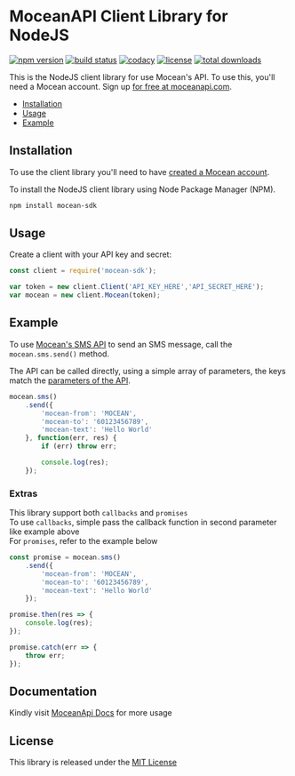 MoceanAPI Client Library for NodeJS 
============================
[![npm version](https://img.shields.io/npm/v/mocean-sdk.svg)](https://www.npmjs.com/package/mocean-sdk)
[![build status](https://img.shields.io/travis/com/MoceanAPI/mocean-sdk-nodejs.svg)](https://travis-ci.com/MoceanAPI/mocean-sdk-nodejs)
[![codacy](https://img.shields.io/codacy/grade/988872ff78ee4429a1780aa6359886a0.svg)](https://app.codacy.com/project/MoceanAPI/mocean-sdk-nodejs/dashboard)
[![license](https://img.shields.io/npm/l/mocean-sdk.svg)](https://www.npmjs.com/package/mocean-sdk)
[![total downloads](https://img.shields.io/npm/dt/mocean-sdk.svg)](https://www.npmjs.com/package/mocean-sdk)  

This is the NodeJS client library for use Mocean's API. To use this, you'll need a Mocean account. Sign up [for free at 
moceanapi.com][signup].

 * [Installation](#installation)
 * [Usage](#usage)
 * [Example](#example)

## Installation

To use the client library you'll need to have [created a Mocean account][signup]. 

To install the NodeJS client library using Node Package Manager (NPM).

```bash
npm install mocean-sdk
```

## Usage

Create a client with your API key and secret:

```javascript
const client = require('mocean-sdk');

var token = new client.Client('API_KEY_HERE','API_SECRET_HERE');
var mocean = new client.Mocean(token);
```

## Example

To use [Mocean's SMS API][doc_sms] to send an SMS message, call the `mocean.sms.send()` method.

The API can be called directly, using a simple array of parameters, the keys match the [parameters of the API][doc_sms].

```javascript
mocean.sms()
    .send({
        'mocean-from': 'MOCEAN',
        'mocean-to': '60123456789',
        'mocean-text': 'Hello World'
    }, function(err, res) {
        if (err) throw err;

        console.log(res);
    });
```

### Extras

This library support both `callbacks` and `promises`  
To use `callbacks`, simple pass the callback function in second parameter like example above  
For `promises`, refer to the example below
```javascript
const promise = mocean.sms()
    .send({
        'mocean-from': 'MOCEAN',
        'mocean-to': '60123456789',
        'mocean-text': 'Hello World'
    });

promise.then(res => {
    console.log(res);
});

promise.catch(err => {
    throw err;
});
```

## Documentation

Kindly visit [MoceanApi Docs][doc_main] for more usage

License
-------

This library is released under the [MIT License][license]

[signup]: https://dashboard.moceanapi.com/register?medium=github&campaign=sdk-javascript
[doc_main]: https://moceanapi.com/docs/?javascript
[doc_sms]: https://moceanapi.com/docs/?javascript#send-sms
[license]: LICENSE.txt
